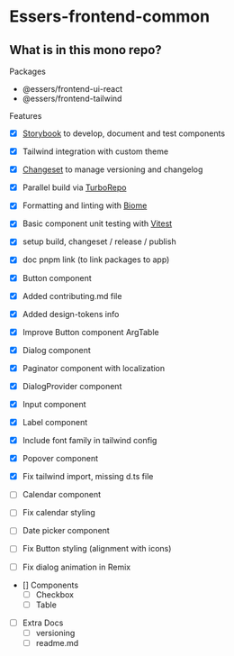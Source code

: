 # Essers-frontend-common

## What is in this mono repo?

Packages
- @essers/frontend-ui-react
- @essers/frontend-tailwind

Features
- [x] [Storybook](https://storybook.js.org/) to develop, document and test components
- [x] Tailwind integration with custom theme
- [x] [Changeset](https://github.com/changesets/changesets) to manage versioning and changelog
- [x] Parallel build via [TurboRepo](https://turbo.build/repo/docs)
- [x] Formatting and linting with [Biome](https://biomejs.dev/)
- [x] Basic component unit testing with [Vitest](https://vitest.dev/)
- [x] setup build, changeset / release / publish
- [x] doc pnpm link (to link packages to app)
- [x] Button component
- [x] Added contributing.md file

- [x] Added design-tokens info
- [x] Improve Button component ArgTable
- [x] Dialog component
- [x] Paginator component with localization
- [x] DialogProvider component
- [x] Input component
- [x] Label component
- [x] Include font family in tailwind config
- [x] Popover component
- [x] Fix tailwind import, missing d.ts file
- [ ] Calendar component
- [ ] Fix calendar styling
- [ ] Date picker component
- [ ] Fix Button styling (alignment with icons)
- [ ] Fix dialog animation in Remix

- [] Components
  - [ ] Checkbox
  - [ ] Table
- [ ] Extra Docs
  - [ ] versioning
  - [ ] readme.md
